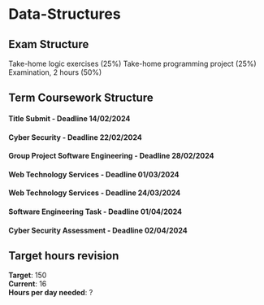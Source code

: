 # Data-Structures

## Exam Structure 
Take-home logic exercises (25%)
Take-home programming project (25%)
Examination, 2 hours (50%)

## Term Coursework Structure 

#### Title Submit - Deadline 14/02/2024
#### Cyber Security - Deadline 22/02/2024
#### Group Project Software Engineering - Deadline 28/02/2024
#### Web Technology Services - Deadline 01/03/2024
#### Web Technology Services - Deadline 24/03/2024
#### Software Engineering Task - Deadline 01/04/2024
#### Cyber Security Assessment - Deadline 02/04/2024

## Target hours revision 
**Target**: 150 \
**Current**: 16\
**Hours per day needed**: ?
